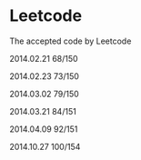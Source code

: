 Leetcode
========

The accepted code by Leetcode

2014.02.21 68/150 

2014.02.23 73/150 

2014.03.02 79/150

2014.03.21 84/151

2014.04.09 92/151

2014.10.27 100/154
